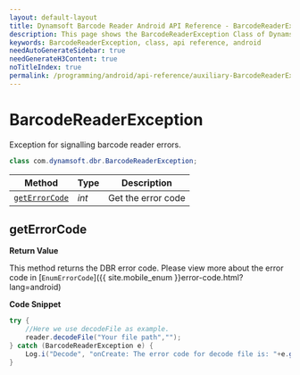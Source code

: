 ```yaml
---
layout: default-layout
title: Dynamsoft Barcode Reader Android API Reference - BarcodeReaderException Class
description: This page shows the BarcodeReaderException Class of Dynamsoft Barcode Reader for Android SDK.
keywords: BarcodeReaderException, class, api reference, android
needAutoGenerateSidebar: true
needGenerateH3Content: true
noTitleIndex: true
permalink: /programming/android/api-reference/auxiliary-BarcodeReaderException.html
---
```



# BarcodeReaderException

Exception for signalling barcode reader errors.

```java
class com.dynamsoft.dbr.BarcodeReaderException;
```

| Method | Type | Description |
|--------|------|-------------|
| [`getErrorCode`](#geterrorcode)| *int* | Get the error code |

## getErrorCode

**Return Value**

This method returns the DBR error code. Please view more about the error code in [`EnumErrorCode`]({{ site.mobile_enum }}error-code.html?lang=android)

**Code Snippet**

```java
try {
    //Here we use decodeFile as example.
    reader.decodeFile("Your file path","");
} catch (BarcodeReaderException e) {
    Log.i("Decode", "onCreate: The error code for decode file is: "+e.getErrorCode());
}
```
